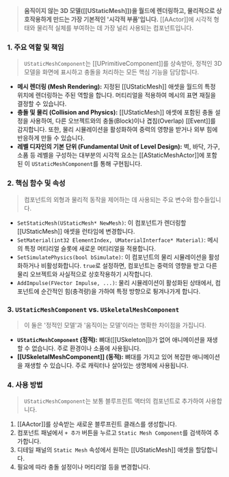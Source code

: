 > **움직이지 않는 3D 모델([[UStaticMesh]])을 월드에 렌더링하고, 물리적으로 상호작용하게 만드는 가장 기본적인 '시각적 부품'입니다.** [[AActor]]에 시각적 형태와 물리적 실체를 부여하는 데 가장 널리 사용되는 컴포넌트입니다.

### **1. 주요 역할 및 책임**
> `UStaticMeshComponent`는 [[UPrimitiveComponent]]를 상속받아, 정적인 3D 모델을 화면에 표시하고 충돌을 처리하는 모든 핵심 기능을 담당합니다.
* **메시 렌더링 (Mesh Rendering):**
    지정된 [[UStaticMesh]] 애셋을 월드의 특정 위치에 렌더링하는 주된 역할을 합니다. 머티리얼을 적용하여 메시의 표면 재질을 결정할 수 있습니다.
* **충돌 및 물리 (Collision and Physics):**
    [[UStaticMesh]] 애셋에 포함된 충돌 설정을 사용하여, 다른 오브젝트와의 충돌(Block)이나 겹침(Overlap) [[Event]]를 감지합니다. 또한, 물리 시뮬레이션을 활성화하여 중력의 영향을 받거나 외부 힘에 반응하게 만들 수 있습니다.
* **레벨 디자인의 기본 단위 (Fundamental Unit of Level Design):**
    벽, 바닥, 가구, 소품 등 레벨을 구성하는 대부분의 시각적 요소는 [[AStaticMeshActor]]에 포함된 이 `UStaticMeshComponent`를 통해 구현됩니다.

### **2. 핵심 함수 및 속성**
> 컴포넌트의 외형과 물리적 동작을 제어하는 데 사용되는 주요 변수와 함수들입니다.
* `SetStaticMesh(UStaticMesh* NewMesh)`:
    이 컴포넌트가 렌더링할 [[UStaticMesh]] 애셋을 런타임에 변경합니다.
* `SetMaterial(int32 ElementIndex, UMaterialInterface* Material)`:
    메시의 특정 머티리얼 슬롯에 새로운 머티리얼을 적용합니다.
* `SetSimulatePhysics(bool bSimulate)`:
    이 컴포넌트의 물리 시뮬레이션을 활성화하거나 비활성화합니다. `true`로 설정하면, 컴포넌트는 중력의 영향을 받고 다른 물리 오브젝트와 사실적으로 상호작용하기 시작합니다.
* `AddImpulse(FVector Impulse, ...)`:
    물리 시뮬레이션이 활성화된 상태에서, 컴포넌트에 순간적인 힘(충격량)을 가하여 특정 방향으로 튕겨나가게 합니다.

### **3. `UStaticMeshComponent` vs. `USkeletalMeshComponent`**
> 이 둘은 '정적인 모델'과 '움직이는 모델'이라는 명확한 차이점을 가집니다.
* **`UStaticMeshComponent` (정적):**
    뼈대([[USkeleton]])가 없어 애니메이션을 재생할 수 없습니다. 주로 환경이나 소품에 사용됩니다.
* **[[USkeletalMeshComponent]] (동적):**
    뼈대를 가지고 있어 복잡한 애니메이션을 재생할 수 있습니다. 주로 캐릭터나 살아있는 생명체에 사용됩니다.

### **4. 사용 방법**
> `UStaticMeshComponent`는 보통 블루프린트 액터의 컴포넌트로 추가하여 사용합니다.
1.  [[AActor]]를 상속받는 새로운 블루프린트 클래스를 생성합니다.
2.  컴포넌트 패널에서 `+ 추가` 버튼을 누르고 `Static Mesh Component`를 검색하여 추가합니다.
3.  디테일 패널의 `Static Mesh` 속성에서 원하는 [[UStaticMesh]] 애셋을 할당합니다.
4.  필요에 따라 충돌 설정이나 머티리얼 등을 변경합니다.
